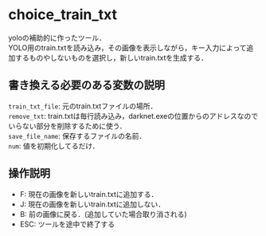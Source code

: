 # choice_train_txt
yoloの補助的に作ったツール．<br>
YOLO用のtrain.txtを読み込み，その画像を表示しながら，キー入力によって追加するものやしないものを選択し，新しいtrain.txtを生成する．

## 書き換える必要のある変数の説明
`train_txt_file`: 元のtrain.txtファイルの場所．<br>
`remove_txt`: train.txtは毎行読み込み，darknet.exeの位置からのアドレスなのでいらない部分を削除するために使う．<br>
`save_file_name`: 保存するファイルの名前．<br>
`num`: 値を初期化してるだけ．<br>
## 操作説明
* F: 現在の画像を新しいtrain.txtに追加する．
* J: 現在の画像を新しいtrain.txtに追加しない．
* B: 前の画像に戻る．(追加していた場合取り消される)
* ESC: ツールを途中で終了する

